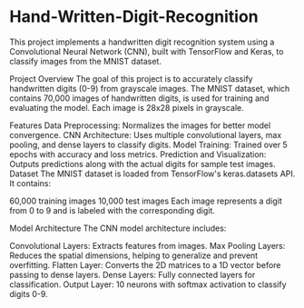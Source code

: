 # Hand-Written-Digit-Recognition
This project implements a handwritten digit recognition system using a Convolutional Neural Network (CNN), built with TensorFlow and Keras, to classify images from the MNIST dataset.

Project Overview
The goal of this project is to accurately classify handwritten digits (0-9) from grayscale images. The MNIST dataset, which contains 70,000 images of handwritten digits, is used for training and evaluating the model. Each image is 28x28 pixels in grayscale.

Features
Data Preprocessing: Normalizes the images for better model convergence.
CNN Architecture: Uses multiple convolutional layers, max pooling, and dense layers to classify digits.
Model Training: Trained over 5 epochs with accuracy and loss metrics.
Prediction and Visualization: Outputs predictions along with the actual digits for sample test images.
Dataset
The MNIST dataset is loaded from TensorFlow's keras.datasets API. It contains:

60,000 training images
10,000 test images
Each image represents a digit from 0 to 9 and is labeled with the corresponding digit.

Model Architecture
The CNN model architecture includes:

Convolutional Layers: Extracts features from images.
Max Pooling Layers: Reduces the spatial dimensions, helping to generalize and prevent overfitting.
Flatten Layer: Converts the 2D matrices to a 1D vector before passing to dense layers.
Dense Layers: Fully connected layers for classification.
Output Layer: 10 neurons with softmax activation to classify digits 0-9.

